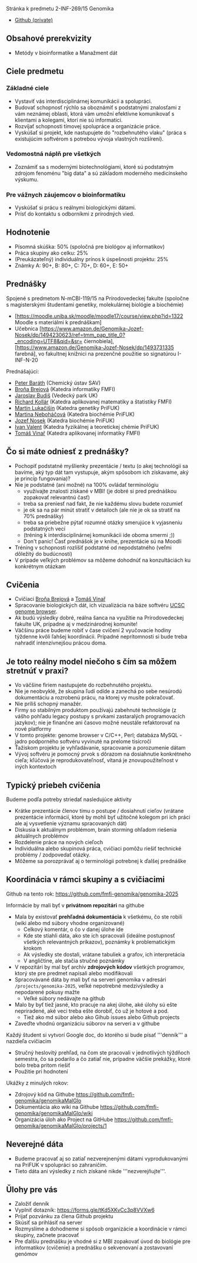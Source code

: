 Stránka k predmetu 2-INF-269/15 Genomika
* [Github (private)](https://github.com/fmfi-genomika/genomika-2025)

## Obsahové prerekvizity
* Metódy v bioinformatike a Manažment dát

## Ciele predmetu

### Základné ciele
* Vystaviť vás interdisciplinárnej komunikácii a spolupráci.
* Budovať schopnosť rýchlo sa oboznámiť s podstatnými znalosťami z vám neznámej oblasti, ktorá vám umožní efektívne komunikovať s klientami a kolegami, ktorí nie sú informatici.
* Rozvíjať schopnosti tímovej spolupráce a organizácie práce.
* Vyskúšať si projekt, kde nastupujete do "rozbehnutého vlaku" (práca s existujúcim softvérom s potrebou vývoja vlastných rozšírení).

### Vedomostná náplň pre všetkých
* Zoznámiť sa s modernými biotechnológiami, ktoré sú podstatným zdrojom fenoménu "big data" a sú základom moderného medicínskeho výskumu.

### Pre vážnych záujemcov o bioinformatiku
* Vyskúšať si prácu s reálnymi biologickými dátami.
* Prísť do kontaktu s odborníkmi z prírodných vied.

## Hodnotenie
* Písomná skúška: 50% (spoločná pre biológov aj informatikov)
* Práca skupiny ako celku: 25%
* (Preukázateľný) individuálny prínos k úspešnosti projektu: 25%
* Známky A: 90+, B: 80+, C: 70+, D: 60+, E: 50+ 

## Prednášky

Spojené s predmetom N-mCBI-119/15 na Prírodovedeckej fakulte (spoločne s magisterskými študentami genetiky, molekulárnej biológie a biochémie)
* [https://moodle.uniba.sk/moodle/moodle17/course/view.php?id=1322 Moodle s materiálmi k prednáškam]
* Učebnica [https://www.amazon.de/Genomika-Jozef-Nosek/dp/1494230623/ref=tmm_pap_title_0?_encoding=UTF8&qid=&sr= čiernobiela], [https://www.amazon.de/Genomika-Jozef-Nosek/dp/1493731335 farebná], vo fakultnej knižnici na prezenčné použitie so signatúrou I-INF-N-20

Prednášajúci:
 * [Peter Baráth](https://www.sav.sk/?lang=sk&doc=user-org-user&user_no=10065)  (Chemický ústav SAV) 
 * [Broňa Brejová](https://compbio.fmph.uniba.sk/~bbrejova/) (Katedra informatiky FMFI)
 * [Jaroslav Budiš](https://geneton.sk/tim/budis/) (Vedecký park UK)
 * [Richard Kollár](https://sluzby.fmph.uniba.sk/ludia/kollar53) (Katedra aplikovanej matematiky a štatistiky FMFI)
 * [Martin Lukačišin](https://orcid.org/0000-0001-6549-4177) (Katedra genetiky PriFUK)
 * [Martina Neboháčová](http://biochemici.sk/index.php/about/employees/24-nebohacovamartina) (Katedra biochémie PriFUK)
 * [Jozef Nosek](http://www.biocenter.sk/jn.html) (Katedra biochémie PriFUK) 
 * [Ivan Valent](https://www.researchgate.net/profile/Ivan_Valent) (Katedra fyzikálnej a teoretickej chémie PriFUK)
 * [Tomáš Vinař](https://compbio.fmph.uniba.sk/~tvinar/) (Katedra aplikovanej informatiky FMFI)

## Čo si máte odniesť z prednášky?
* Pochopiť podstatné myšlienky prezentácie / textu (o akej technológii sa bavíme, aký typ dát tam vystupuje, akým spôsobom ich získavame, aký je princíp fungovania)?
* Nie je podstatné (ani možné) na 100% ovládať terminológiu
  * využívajte znalosti získané v MBI! (je dobré si pred prednáškou zopakovať relevantnú časť)
  * treba sa preniesť nad fakt, že nie každému slovu budete rozumieť
  * je ok sa na pár minút stratiť v detailoch (ale nie je ok sa stratiť na 70% prednášky)
  * treba sa priebežne pýtať rozumné otázky smerujúce k vyjasneniu podstatných vecí
  * (tréning k interdisciplinárnej komunikácii ide oboma smermi ;))
  * Don't panic! Časť prednášok je v knihe, prezentácie sú na Moodli
* Tréning v schopnosti rozlíšiť podstatné od nepodstatného (veľmi dôležitý do budúcnosti)
* V prípade veľkých problémov sa môžeme dohodnúť na konzultáciách ku konkrétnym otázkam

## Cvičenia
* Cvičiaci [Broňa Brejová](http://compbio.fmph.uniba.sk/~bbrejova/)  a [Tomáš Vinař](http://compbio.fmph.uniba.sk/~tvinar/)
* Spracovanie biologických dát, ich vizualizácia na báze softvéru [UCSC genome browser](http://genome-euro.ucsc.edu/). 
* Ak budú výsledky dobré, reálna šanca na využitie na Prírodovedeckej fakulte UK, prípadne aj v medzinárodnej komunite!
* Väčšinu práce budeme robiť v čase cvičení 2 vyučovacie hodiny týždenne kvôli ľahšej koordinácii. Prípadné neprítomnosti si bude treba nahradiť intenzívnejšou prácou doma.

## Je toto reálny model niečoho s čím sa môžem stretnúť v praxi?
* Vo väčšine firiem nastupujete do rozbehnutého projektu.
* Nie je neobvyklé, že skupina ľudí odíde a zanechá po sebe nesúrodú dokumentáciu a rozrobenú prácu, na ktorej vy musíte pokračovať.
* Nie príliš schopný manažér.
* Firmy so stabilným produktom používajú zabehnuté technológie (z vášho pohľadu legacy postupy s prvkami zastaralých programovacích jazykov); nie je finančne ani časovo možné neustále refaktorovať na nové platformy
* V tomto projekte: genome browser v C/C++, Perl; databáza MySQL - jadro podporného softvéru vyvinuté na prelome tisícročí
* Ťažiskom projektu je vyhľadávanie, spracovanie a porozumenie dátam
* Vývoj softvéru je pomocný prvok s dôrazom na dosiahnutie konkrétneho cieľa; kľúčová je reprodukovateľnosť, vítaná je znovupoužiteľnost v iných kontextoch

## Typický priebeh cvičenia
Budeme podľa potreby striedať nasledujúce aktivity
* Krátke prezentácie členov tímu o postupe / dosiahnutí cieľov (vrátane prezentácie informácií, ktoré by mohli byť užitočné kolegom pri ich práci ale aj vysvetlenie významu spracovaných dát)
* Diskusia k aktuálnym problémom, brain storming ohľadom riešenia aktuálnych problémov
* Rozdelenie práce na nových cieľoch
* Individuálna alebo skupinová práca, cvičiaci pomôžu riešiť technické problémy / zodpovedať otázky.
* Môžeme sa porozprávať aj o terminológii potrebnej k ďalšej prednáške

## Koordinácia v rámci skupiny a s cvičiacimi

Github na tento rok: <https://github.com/fmfi-genomika/genomika-2025>

Informácie by mali byť v **privátnom repozitári** na githube
* Mala by existovať **prehľadná dokumentácia** k všetkému, čo ste robili (wiki alebo md súbory vhodne organizované)
  * Celkový komentár, o čo v danej úlohe ide
  * Kde ste stiahli dáta, ako ste ich spracovali (ideálne postupnosť všetkých relevantných príkazov), poznámky k problematickým krokom
  * Ak výsledky ste dostali, vrátane tabuliek a grafov, ich interpretácia
  * V angličtine, ale stačia stručné poznámky
* V repozitári by mal byť archív **zdrojových kódov** všetkých programov, ktorý ste pre predmet napísali alebo modifikovali
* Spracovávané dáta by mali byť na serveri genomika v adresári `/projects/genomika-2025`, veľké nepotrebné medzivýsledky a nepodarené pokusy mažte
  * Veľké súbory nedávajte na github
* Malo by byť tiež jasné, kto pracuje na akej úlohe, aké úlohy sú ešte nepriradené, aké veci treba ešte dorobiť, čo už je hotové a pod.
  * Tiež ako md súbor alebo ako Gihub issues alebo Github projects
* Zaveďte vhodnú organizáciu súborov na serveri a v githube

Každý študent si vytvorí Google doc, do ktorého si bude písať '''denník''' a nazdieľa cvičiacim
* Stručný heslovitý prehľad, na čom ste pracovali v jednotlivých týždňoch semestra, čo sa podarilo a čo zatiaľ nie, prípadne väčšie prekážky, ktoré bolo treba pritom riešiť
* Použitie pri hodnotení

Ukážky z minulých rokov:
* Zdrojový kód na Githube <https://github.com/fmfi-genomika/genomikaMalGlo>
* Dokumentácia ako wiki na Githube <https://github.com/fmfi-genomika/genomikaMalGlo/wiki>
* Organizácia úloh ako Project na GitHube <https://github.com/fmfi-genomika/genomikaMalGlo/projects/1>

## Neverejné dáta
* Budeme pracovať aj so zatiaľ nezverejnenými dátami vyprodukovanými na PriFUK v spolupráci so zahraničím.
* Tieto dáta ani výsledky z nich získané nikde '''nezverejňujte'''.

## Ǔlohy pre vás
* Založiť denník
* Vyplniť dotazník: <https://forms.gle/tKd5XKvCc3p8VVXw6>
* Prijať pozvánku za člena Github projektu
* Skúsiť sa prihlásiť na server 
* Rozmyslíme a dohodneme si spôsob organizácie a koordinácie v rámci skupiny, začnete pracovať
* Pre ďalšiu prednášku je vhodné si z MBI zopakovať úvod do biológie pre informatikov (cvičenie) a prednášku o sekvenovaní a zostavovaní genómov
